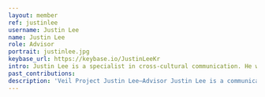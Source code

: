 ```yaml
---
layout: member
ref: justinlee
username: Justin Lee
name: Justin Lee
role: Advisor
portrait: justinlee.jpg
keybase_url: https://keybase.io/JustinLeeKr
intro: Justin Lee is a specialist in cross-cultural communication. He works on public relations, marketing, and will focus some of his skills toward the Korean community.
past_contributions:
description: 'Veil Project Justin Lee—Advisor Justin Lee is a communications professional focused on PR and cross-border communication. He has a special focus on Korea. Read more here.'
---
```

